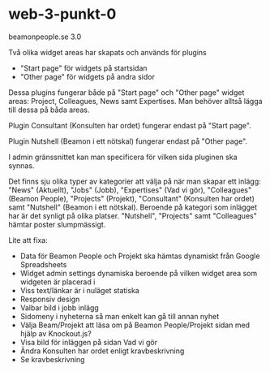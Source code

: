 # web-3-punkt-0
beamonpeople.se 3.0

Två olika widget areas har skapats och används för plugins
- "Start page" för widgets på startsidan
- "Other page" för widgets på andra sidor

Dessa plugins fungerar både på "Start page" och "Other page" widget areas:
Project, Colleagues, News samt Expertises. Man behöver alltså lägga till dessa på båda areas. 

Plugin Consultant (Konsulten har ordet) fungerar endast på "Start page".  

Plugin Nutshell (Beamon i ett nötskal) fungerar endast på "Other page".

I admin gränssnittet kan man specificera för vilken sida pluginen ska synnas.

Det finns sju olika typer av kategorier att välja på när man skapar ett inlägg: "News" (Aktuellt), "Jobs" (Jobb), "Expertises" (Vad vi gör), "Colleagues" (Beamon People), "Projects" (Projekt), "Consultant" (Konsulten har ordet) samt "Nutshell" (Beamon i ett nötskal). 
Beroende på kategori som inlägget har är det synligt på olika platser. "Nutshell", "Projects" samt "Colleagues" hämtar poster slumpmässigt.

Lite att fixa:
- Data för Beamon People och Projekt ska hämtas dynamiskt från Google Spreadsheets
- Widget admin settings dynamiska beroende på vilken widget area som widgeten är placerad i
- Viss text/länkar är i nuläget statiska
- Responsiv design
- Valbar bild i jobb inlägg
- Sidomeny i nyheterna så man enkelt kan gå till annan nyhet
- Välja Beam/Projekt att läsa om på Beamon People/Projekt sidan med hjälp av Knockout.js?
- Visa bild för inläggen på sidan Vad vi gör
- Ändra Konsulten har ordet enligt kravbeskrivning
- Se kravbeskrivning

